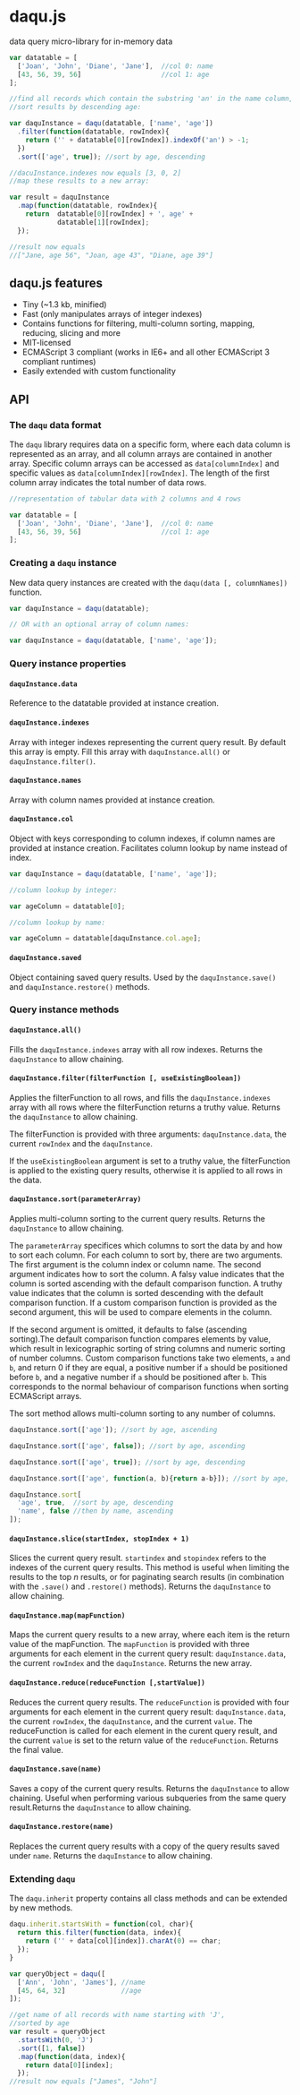 # daqu.js
data query micro-library for in-memory data

```javascript
var datatable = [
  ['Joan', 'John', 'Diane', 'Jane'],  //col 0: name
  [43, 56, 39, 56]                    //col 1: age
];

//find all records which contain the substring 'an' in the name column,
//sort results by descending age:

var daquInstance = daqu(datatable, ['name', 'age'])
  .filter(function(datatable, rowIndex){
    return ('' + datatable[0][rowIndex]).indexOf('an') > -1;
  })
  .sort(['age', true]); //sort by age, descending

//dacuInstance.indexes now equals [3, 0, 2]
//map these results to a new array:

var result = daquInstance
  .map(function(datatable, rowIndex){
    return  datatable[0][rowIndex] + ', age' +
            datatable[1][rowIndex];
  });

//result now equals
//["Jane, age 56", "Joan, age 43", "Diane, age 39"]
```
## daqu.js features

* Tiny (~1.3 kb, minified)
* Fast (only manipulates arrays of integer indexes)
* Contains functions for filtering, multi-column sorting, mapping, reducing, slicing and more
* MIT-licensed
* ECMAScript 3 compliant (works in IE6+ and all other ECMAScript 3 compliant runtimes)
* Easily extended with custom functionality
 
## API

### The `daqu` data format

The `daqu` library requires data on a specific form, where each data column is represented as an array, and all column arrays are contained in another array. Specific column arrays can be accessed as `data[columnIndex]` and specific values as `data[columnIndex][rowIndex]`. The length of the first column array indicates the total number of data rows.

```javascript
//representation of tabular data with 2 columns and 4 rows

var datatable = [
  ['Joan', 'John', 'Diane', 'Jane'],  //col 0: name
  [43, 56, 39, 56]                    //col 1: age
];

```

### Creating a `daqu` instance

New data query instances are created with the `daqu(data [, columnNames])` function.

```javascript
var daquInstance = daqu(datatable);

// OR with an optional array of column names:

var daquInstance = daqu(datatable, ['name', 'age']);
```

### Query instance properties

#### `daquInstance.data`

Reference to the datatable provided at instance creation.

#### `daquInstance.indexes`

Array with integer indexes representing the current query result. By default this array is empty. Fill this array with `daquInstance.all()` or `daquInstance.filter()`.

#### `daquInstance.names`

Array with column names provided at instance creation.

#### `daquInstance.col`

Object with keys corresponding to column indexes, if column names are provided at instance creation. Facilitates column lookup by name instead of index.

```javascript
var daquInstance = daqu(datatable, ['name', 'age']);

//column lookup by integer:

var ageColumn = datatable[0];

//column lookup by name:

var ageColumn = datatable[daquInstance.col.age];
```

#### `daquInstance.saved`

Object containing saved query results. Used by the `daquInstance.save()` and `daquInstance.restore()` methods.

### Query instance methods

#### `daquInstance.all()`

Fills the `daquInstance.indexes` array with all row indexes. Returns the `daquInstance` to allow chaining.

#### `daquInstance.filter(filterFunction [, useExistingBoolean])`

Applies the filterFunction to all rows, and fills the `daquInstance.indexes` array with all rows where the filterFunction returns a truthy value. Returns the `daquInstance` to allow chaining.

The filterFunction is provided with three arguments: `daquInstance.data`, the current `rowIndex` and the `daquInstance`.

If the `useExistingBoolean` argument is set to a truthy value, the filterFunction is applied to the existing query results, otherwise it is applied to all rows in the data.

#### `daquInstance.sort(parameterArray)`

Applies multi-column sorting to the current query results. Returns the `daquInstance` to allow chaining.

The `parameterArray` specifices which columns to sort the data by and how to sort each column. For each column to sort by, there are two arguments. The first argument is the column index or column name. The second argument indicates how to sort the column. A falsy value indicates that the column is sorted ascending with the default comparison function. A truthy value indicates that the column is sorted descending with the default comparison function. If a custom comparison function is provided as the second argument, this will be used to compare elements in the column.

If the second argument is omitted, it defaults to false (ascending sorting).The default comparison function compares elements by value, which result in lexicographic sorting of string columns and numeric sorting of number columns. Custom comparison functions take two elements, `a` and `b`, and return 0 if they are equal, a positive number if `a` should be positioned before `b`, and a negative number if `a` should be positioned after `b`. This corresponds to the normal behaviour of comparison functions when sorting ECMAScript arrays.

The sort method allows multi-column sorting to any number of columns.

```javascript
daquInstance.sort(['age']); //sort by age, ascending

daquInstance.sort(['age', false]); //sort by age, ascending

daquInstance.sort(['age', true]); //sort by age, descending

daquInstance.sort(['age', function(a, b){return a-b}]); //sort by age, custom comparison function

daquInstance.sort[
  'age', true,  //sort by age, descending
  'name', false //then by name, ascending
]);
```

#### `daquInstance.slice(startIndex, stopIndex + 1)`

Slices the current query result. `startindex` and `stopindex` refers to the indexes of the current query results. This method is useful when limiting the results to the top *n* results, or for paginating search results (in combination with the `.save()` and `.restore()` methods). Returns the `daquInstance` to allow chaining.

#### `daquInstance.map(mapFunction)`

Maps the current query results to a new array, where each item is the return value of the mapFunction. The `mapFunction` is provided with three arguments for each element in the current query result: `daquInstance.data`, the current `rowIndex` and the `daquInstance`. Returns the new array.

#### `daquInstance.reduce(reduceFunction [,startValue])`

Reduces the current query results. The `reduceFunction` is provided with four arguments for each element in the current query result: `daquInstance.data`, the current `rowIndex`, the `daquInstance`, and the current `value`. The reduceFunction is called for each element in the curent query result, and the current `value` is set to the return value of the `reduceFunction`. Returns the final value.

#### `daquInstance.save(name)`

Saves a copy of the current query results. Returns the `daquInstance` to allow chaining. Useful when performing various subqueries from the same query result.Returns the `daquInstance` to allow chaining. 

#### `daquInstance.restore(name)`

Replaces the current query results with a copy of the query results saved under `name`. Returns the `daquInstance` to allow chaining. 

### Extending `daqu`

The `daqu.inherit` property contains all class methods and can be extended by new methods.

```javascript
daqu.inherit.startsWith = function(col, char){
  return this.filter(function(data, index){
    return ('' + data[col][index]).charAt(0) == char;
  });
}

var queryObject = daqu([
  ['Ann', 'John', 'James'], //name
  [45, 64, 32]              //age
]);

//get name of all records with name starting with 'J',
//sorted by age
var result = queryObject
  .startsWith(0, 'J')
  .sort([1, false])
  .map(function(data, index){
    return data[0][index];
  });
//result now equals ["James", "John"]
```
